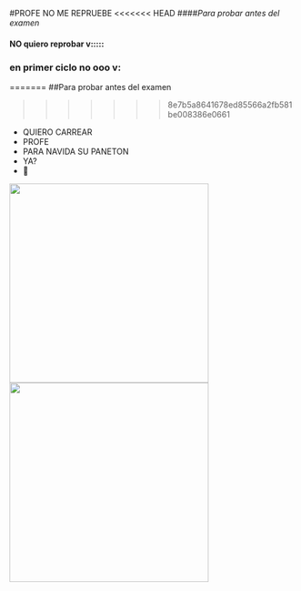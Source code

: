 #PROFE NO ME REPRUEBE
<<<<<<< HEAD
####*Para probar antes del examen*
#### NO quiero reprobar v:::::
### en primer ciclo no ooo v: 
=======
##Para probar antes del examen
>>>>>>> 8e7b5a8641678ed85566a2fb581be008386e0661
- QUIERO CARREAR
- PROFE
- PARA NAVIDA SU PANETON 
- YA?
- 🎍

<img src = "https://media.giphy.com/media/vFKqnCdLPNOKc/giphy.gif" width = 350px/>
<img src = "https://media2.giphy.com/media/EMp5I4EfDhLNP8qbPv/giphy-downsized.gif" width = 350px/>
